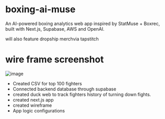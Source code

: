 # boxing-ai-muse
An AI-powered boxing analytics web app inspired by StatMuse + Boxrec, built with Next.js, Supabase, AWS and OpenAI.

will also feature dropship merchvia tapstitch

# wire frame screenshot
![image](https://github.com/user-attachments/assets/d252969a-ff1f-4af8-99f2-0e82d37ffc71)

- Created CSV for top 100 fighters
- Connected backend database through supabase
- created duck web to track fighters history of turning down fights.
- created next.js app
- created wireframe
- App logic configurations
